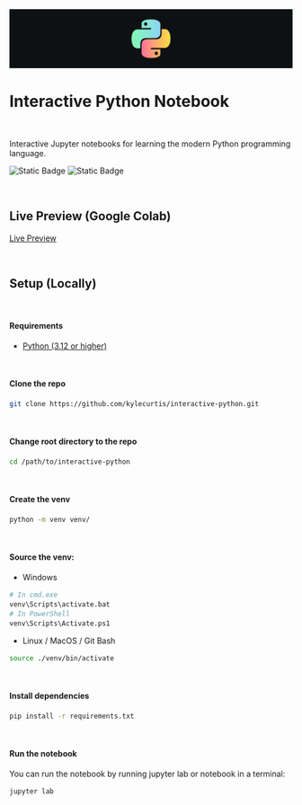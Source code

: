 <img src="https://github.com/kylecurtis/interactive-python/blob/main/images/python-bg.jpeg?raw=true">

# Interactive Python Notebook

<br>

Interactive Jupyter notebooks for learning the modern Python programming language. 


![Static Badge](https://img.shields.io/badge/Python_Version-3.12+-yellow) ![Static Badge](https://img.shields.io/badge/Work_In_Progress-WIP-orange)

<br>

## Live Preview (Google Colab)

[Live Preview](https://colab.research.google.com/github/kylecurtis/interactive-python/blob/main/notebook.ipynb)

<br>

## Setup (Locally)

<br>

#### Requirements

- [Python (3.12 or higher)](https://www.python.org/downloads/)

<br>

#### Clone the repo

```bash
git clone https://github.com/kylecurtis/interactive-python.git
```

<br>

#### Change root directory to the repo

```bash
cd /path/to/interactive-python
```

<br>

#### Create the venv

```bash
python -m venv venv/
```

<br>

#### Source the venv:

- Windows
 
```bash
# In cmd.exe
venv\Scripts\activate.bat
# In PowerShell
venv\Scripts\Activate.ps1
```

- Linux / MacOS / Git Bash 
```bash
source ./venv/bin/activate
```

<br>

#### Install dependencies

```bash
pip install -r requirements.txt
```

<br>

#### Run the notebook

You can run the notebook by running jupyter lab or notebook in a terminal:

```bash
jupyter lab
```
